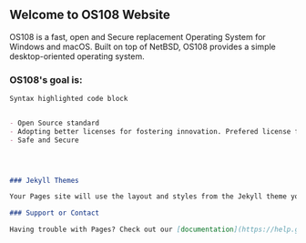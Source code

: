 ## Welcome to OS108 Website

OS108 is a fast, open and Secure replacement Operating System for Windows and macOS. Built on top of NetBSD, OS108 provides a simple desktop-oriented operating system.

### OS108's goal is:


```markdown
Syntax highlighted code block


- Open Source standard
- Adopting better licenses for fostering innovation. Prefered license for new development is [ISC](https://www.isc.org/downloads/software-support-policy/isc-license/)
- Safe and Secure




### Jekyll Themes

Your Pages site will use the layout and styles from the Jekyll theme you have selected in your [repository settings](https://github.com/OS108/os108.github.io/settings). The name of this theme is saved in the Jekyll `_config.yml` configuration file.

### Support or Contact

Having trouble with Pages? Check out our [documentation](https://help.github.com/categories/github-pages-basics/) or [contact support](https://github.com/contact) and we’ll help you sort it out.



